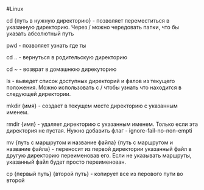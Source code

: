 #Linux


cd {путь в нужную директорию} - позволяет переместиться в указанную директорию. Через / можно чередовать папки, что бы указать абсолютный путь

pwd - позволяет узнать где ты

cd .. - вернуться в родительскую директорию

cd ~ - возврат в домашнюю дирекуторию

ls - выведет список доступных директорий и фалов из текущего положения. 
Можно использовать с / чтобы узнать что находится в следующей директории.

mkdir {имя} - создает в текущем месте директорию с указанным именем.

rmdir {имя}  - удаляет директорию с указанным именем. Только если эта директория не пустая.
Нужно добавить флаг - ignore-fail-no-non-empti

mv {путь с маршрутом и название файла} {путь с маршрутом и название файла} - переносит из первой директории указанный файл в другую директорию переименовав его. Если не указывать маршруты, указанный файл будет просто переименован.

сp {первый путь} {второй путь} - копирует все из перового пути во второй